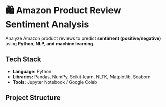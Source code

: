 # 🛍️ Amazon Product Review Sentiment Analysis

Analyze Amazon product reviews to predict **sentiment (positive/negative)** using **Python, NLP, and machine learning**.

## Tech Stack
- **Language:** Python
- **Libraries:** Pandas, NumPy, Scikit-learn, NLTK, Matplotlib, Seaborn
- **Tools:** Jupyter Notebook / Google Colab

## Project Structure

